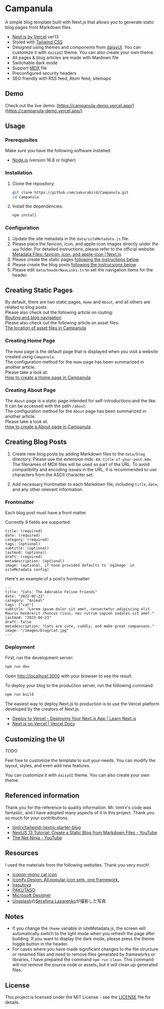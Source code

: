 # Campanula

A simple blog template built with Next.js that allows you to generate static blog pages from Markdown files.

- [Next.js by Vercel](https://nextjs.org/) ver13
- Styled with [Tailwind CSS](https://tailwindcss.com/)
- Designed using themes and components from [daisyUI](https://daisyui.com/). You can customize it with `daisyUI` theme. You can also create your own theme.
- All pages & blog articles are made with Mardown file
- Switchable dark mode
- Support [MDX](https://mdxjs.com/) file
- Preconfigured security headers
- SEO friendly with RSS feed, Atom feed, sitemaps

## Demo

Check out the live demo: [https://campanula-demo.vercel.app/](https://campanula-demo.vercel.app/)

## Usage

### Prerequisites

Make sure you have the following software installed:

- [Node.js](https://nodejs.org/en) (version 16.8 or higher)

### Installation

1. Clone the repository:

   ```bash
   git clone https://github.com/sakurabird/Campanula.git
   cd Campanula
   ```

2. Install the dependencies:

   ```bash
   npm install
   ```

### Configuration

1. Update the site metadata in the `data/siteMetadata.js` file.
2. Please place the favicon, icon, and apple-icon images directly under the `app` folder. For detailed instructions, please refer to the official website: [Metadata Files: favicon, icon, and apple-icon | Next.js](https://nextjs.org/docs/app/api-reference/file-conventions/metadata/app-icons)
3. Please create the static pages [following the instructions below](#creating-static-pages).
4. Please create the blog posts [following the instrucsions below](#creating-blog-posts).
5. Please edit `data/headerNavLinks.ts` to set the navigation items for the header.

## Creating Static Pages

By default, there are two static pages, `Home` and `About`, and all others are related to blog posts.<br>
Please also check out the following article on routing:<br>
[Routing and blog navigation](https://campanula-demo.vercel.app/blog/routing-and-blog-navigation)<br>
Please also check out the following article on asset files:<br>
[The location of asset files in Campanula](https://campanula-demo.vercel.app/blog/static-assets-in-campanula)

### Creating Home Page

The `Home` page is the default page that is displayed when you visit a website created using `Campanula`.<br>
The configuration method for the `Home` page has been summarized in another article.<br>
Please take a look at:<br>
[How to create a Home page in Campanula](https://campanula-demo.vercel.app/blog/creating-home-page)

### Creating About Page

The `About` page is a static page intended for self-introductions and the like.<br>
It can be accessed with the path `/about`.<br>
The configuration method for the `About` page has been summarized in another article.<br>
Please take a look at:<br>
[How to create a About page in Campanula](https://campanula-demo.vercel.app/blog/creating-about-page)

## Creating Blog Posts

1. Create new blog posts by adding Markdown files to the `data/blog` directory. Please use the extension mdx. ex: `title-of-your-post.mdx`. The filenames of MDX files will be used as part of the URL. To avoid compatibility and encoding issues in the URL, it is recommended to use characters from the ASCII character set.

2. Add necessary frontmatter to each Markdown file, including `title`, `date`, and any other relevant information.

### Frontmatter

Each blog post must have a front matter.

Currently 9 fields are supported.

```
title: (required)
date: (required)
category: (required)
tags: (optional)
subtitle: (optional)
lastmod: (optional)
draft: (required)
metadescription: (optional)
image: (optional, if none provided defaults to `ogImage` in siteMetadata config)
```

Here's an example of a post's frontmatter:

```
---
title: "Cats: The Adorable Feline Friends"
date: "2022-02-22"
category: "Animal"
tags: ["cat"]
subtitle: "Lorem ipsum dolor sit amet, consectetur adipiscing elit. Mauris hendrerit rhoncus risus, nec rutrum sapien sodales sit amet."
lastmod: "2023-04-23"
draft: false
metadescription: "Cats are cute, cuddly, and make great companions."
image: "/images/blog/cat.jpg"
---
```

### Deployment

First, run the development server:

```bash
npm run dev
```

Open [http://localhost:3000](http://localhost:3000) with your browser to see the result.

To deploy your blog to the production server, run the following command:

```bash
npm run build
```

The easiest way to deploy Next.js to production is to use the Vercel platform developed by the creators of Next.js.
- [Deploy to Vercel - Deploying Your Next.js App | Learn Next.js](https://nextjs.org/learn/basics/deploying-nextjs-app/deploy)
- [Next.js on Vercel | Vercel Docs](https://vercel.com/docs/frameworks/nextjs)

## Customizing the UI

TODO

Feel free to customize the template to suit your needs. You can modify the layout, styles, and even add new features.

You can customize it with `daisyUI` theme. You can also create your own theme.

## Referenced information

Thank you for the reference to quality information.
Mr. timlrx's code was fantastic, and I have adopted many aspects of it in this project. Thank you so much for your contributions.

- [timlrx/tailwind-nextjs-starter-blog](https://github.com/timlrx/tailwind-nextjs-starter-blog)
- [NextJS 13 Tutorial: Create a Static Blog from Markdown Files - YouTube](https://www.youtube.com/watch?v=Hiabp1GY8fA)
- [The Net Ninja - YouTube](https://www.youtube.com/playlist?list=PL4cUxeGkcC9g9gP2onazU5-2M-AzA8eBw)

## Resources

I used the materials from the following websites. Thank you very much!

- [icooon-mono cat icon](https://icooon-mono.com/13670-%e3%82%af%e3%83%ad%e3%83%8d%e3%82%b3%e3%82%a2%e3%82%a4%e3%82%b3%e3%83%b32/)
- [Iconify Design: All popular icon sets, one framework.](https://iconify.design/)
- [Irasutoya](https://www.irasutoya.com/)
- [PAKUTASO](https://www.pakutaso.com/)
- [Microsoft Designer](https://designer.microsoft.com/)
- <a href="https://unsplash.com/ja/s/%E5%86%99%E7%9C%9F/cat-and-dog?utm_source=unsplash&utm_medium=referral&utm_content=creditCopyText">Unsplash</a>の<a href="https://unsplash.com/@sera_fima?utm_source=unsplash&utm_medium=referral&utm_content=creditCopyText">Serafima Lazarenko</a>が撮影した写真

## Notes

- If you change the `theme` variable in siteMetadata.js, the screen will automatically switch to the light mode when you refresh the page after building. If you want to display the dark mode, please press the theme toggle button in the header.
- For cases where you have made significant changes to the file structure or renamed files and need to remove files generated by frameworks or libraries, I have prepared the command `npm run clean`. This command will not remove the source code or assets, but it will clean up generated files.

## License

This project is licensed under the MIT License - see the [LICENSE](LICENSE) file for details.
